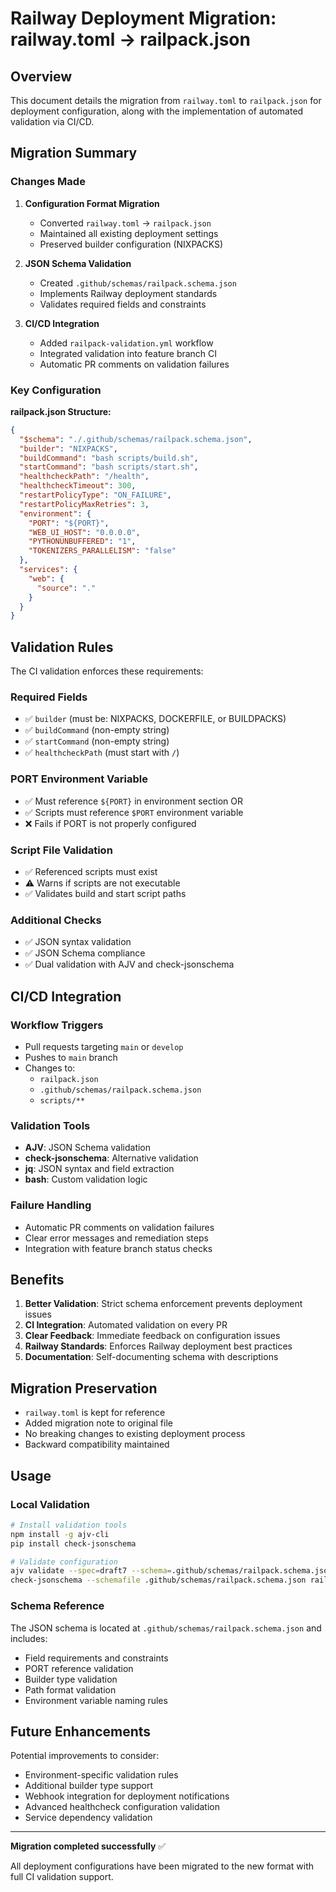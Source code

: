 # Railway Deployment Migration: railway.toml → railpack.json

## Overview

This document details the migration from `railway.toml` to `railpack.json` for deployment configuration, along with the implementation of automated validation via CI/CD.

## Migration Summary

### Changes Made

1. **Configuration Format Migration**
   - Converted `railway.toml` → `railpack.json`
   - Maintained all existing deployment settings
   - Preserved builder configuration (NIXPACKS)

2. **JSON Schema Validation**
   - Created `.github/schemas/railpack.schema.json`
   - Implements Railway deployment standards
   - Validates required fields and constraints

3. **CI/CD Integration**
   - Added `railpack-validation.yml` workflow
   - Integrated validation into feature branch CI
   - Automatic PR comments on validation failures

### Key Configuration

**railpack.json Structure:**

```json
{
  "$schema": "./.github/schemas/railpack.schema.json",
  "builder": "NIXPACKS",
  "buildCommand": "bash scripts/build.sh",
  "startCommand": "bash scripts/start.sh",
  "healthcheckPath": "/health",
  "healthcheckTimeout": 300,
  "restartPolicyType": "ON_FAILURE",
  "restartPolicyMaxRetries": 3,
  "environment": {
    "PORT": "${PORT}",
    "WEB_UI_HOST": "0.0.0.0",
    "PYTHONUNBUFFERED": "1",
    "TOKENIZERS_PARALLELISM": "false"
  },
  "services": {
    "web": {
      "source": "."
    }
  }
}
```

## Validation Rules

The CI validation enforces these requirements:

### Required Fields

- ✅ `builder` (must be: NIXPACKS, DOCKERFILE, or BUILDPACKS)
- ✅ `buildCommand` (non-empty string)
- ✅ `startCommand` (non-empty string)
- ✅ `healthcheckPath` (must start with `/`)

### PORT Environment Variable

- ✅ Must reference `${PORT}` in environment section OR
- ✅ Scripts must reference `$PORT` environment variable
- ❌ Fails if PORT is not properly configured

### Script File Validation

- ✅ Referenced scripts must exist
- ⚠️ Warns if scripts are not executable
- ✅ Validates build and start script paths

### Additional Checks

- ✅ JSON syntax validation
- ✅ JSON Schema compliance
- ✅ Dual validation with AJV and check-jsonschema

## CI/CD Integration

### Workflow Triggers

- Pull requests targeting `main` or `develop`
- Pushes to `main` branch
- Changes to:
  - `railpack.json`
  - `.github/schemas/railpack.schema.json`
  - `scripts/**`

### Validation Tools

- **AJV**: JSON Schema validation
- **check-jsonschema**: Alternative validation
- **jq**: JSON syntax and field extraction
- **bash**: Custom validation logic

### Failure Handling

- Automatic PR comments on validation failures
- Clear error messages and remediation steps
- Integration with feature branch status checks

## Benefits

1. **Better Validation**: Strict schema enforcement prevents deployment issues
2. **CI Integration**: Automated validation on every PR
3. **Clear Feedback**: Immediate feedback on configuration issues
4. **Railway Standards**: Enforces Railway deployment best practices
5. **Documentation**: Self-documenting schema with descriptions

## Migration Preservation

- `railway.toml` is kept for reference
- Added migration note to original file
- No breaking changes to existing deployment process
- Backward compatibility maintained

## Usage

### Local Validation

```bash
# Install validation tools
npm install -g ajv-cli
pip install check-jsonschema

# Validate configuration
ajv validate --spec=draft7 --schema=.github/schemas/railpack.schema.json --data=railpack.json
check-jsonschema --schemafile .github/schemas/railpack.schema.json railpack.json
```

### Schema Reference

The JSON schema is located at `.github/schemas/railpack.schema.json` and includes:
- Field requirements and constraints
- PORT reference validation
- Builder type validation
- Path format validation
- Environment variable naming rules

## Future Enhancements

Potential improvements to consider:
- Environment-specific validation rules
- Additional builder type support
- Webhook integration for deployment notifications
- Advanced healthcheck configuration validation
- Service dependency validation

---

**Migration completed successfully** ✅

All deployment configurations have been migrated to the new format with full CI validation support.
